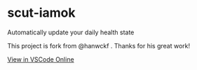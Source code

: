 # scut-iamok
Automatically update your daily health state

This project is fork from @hanwckf . Thanks for his great work!

[View in VSCode Online](github.dev/xingyunjohn1/scut-iamok)